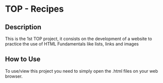 # TOP - Recipes

## Description

This is the 1st TOP project, it consists on the development of a website to practice the use of HTML Fundamentals like lists, links and images

## How to Use

To use/view this project you need to simply open the .html files on your web browser.

